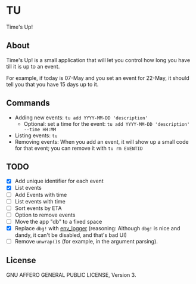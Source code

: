# TU

Time's Up!

## About

Time's Up! is a small application that will let you control how long you have
till it is up to an event.

For example, if today is 07-May and you set an event for 22-May, it should
tell you that you have 15 days up to it.

## Commands

* Adding new events: `tu add YYYY-MM-DD 'description'`
	* Optional: set a time for the event: `tu add YYYY-MM-DD 'description' --time HH:MM`
* Listing events: `tu`
* Removing events: When you add an event, it will show up a small code for
	that event; you can remove it with `tu rm EVENTID`

## TODO

- [x] Add unique identifier for each event
- [x] List events
- [ ] Add Events with time
- [ ] List events with time
- [ ] Sort events by ETA
- [ ] Option to remove events
- [ ] Move the app "db" to a fixed space
- [x] Replace `dbg!` with [env_logger](https://crates.io/crates/env_logger)
	(reasoning: Although `dbg!` is nice and dandy, it can't be disabled, and
	that's bad UI)
- [ ] Remove `unwrap()`s (for example, in the argument parsing).

## License

GNU AFFERO GENERAL PUBLIC LICENSE, Version 3.
